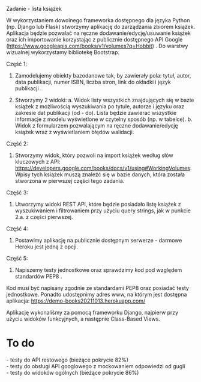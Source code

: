 Zadanie - lista książek

W wykorzystaniem dowolnego frameworka dostępnego dla języka Python (np. Django lub
Flask) stworzymy aplikację do zarządzania zbiorem książek. Aplikacja będzie pozwalać na
ręczne dodawanie/edycję/usuwanie książek oraz ich importowanie korzystając z publicznie
dostępnego API Google (https://www.googleapis.com/books/v1/volumes?q=Hobbit) . 
Do warstwy wizualnej wykorzystamy bibliotekę Bootstrap.

Część 1:
1. Zamodelujemy obiekty bazodanowe tak, by zawierały pola: tytuł, autor, data publikacji,
numer ISBN, liczba stron, link do okładki i język publikacji .

2. Stworzymy 2 widoki: 
 a. Widok listy wszystkich znajdujących się w bazie książek z możliwością
wyszukiwania po tytule, autorze i języku oraz zakresie dat publikacji (od - do).
Lista będzie zawierać wszystkie informacje z modelu wyświetlone w czytelny
sposób (np. w tabelce).
 b. Widok z formularzem pozwalającym na ręczne dodawanie/edycję książek
wraz z wyświetlaniem błędów walidacji.

Część 2:
1. Stworzymy widok, który pozwoli na import książek według słów kluczowych z API:
https://developers.google.com/books/docs/v1/using#WorkingVolumes. Wpisy tych
książek muszą znaleźć się w bazie danych, która została stworzona w pierwszej części
tego zadania.

Część 3:
1. Utworzymy widoki REST API, które będzie posiadało listę książek z wyszukiwaniem i
filtrowaniem przy użyciu query strings, jak w punkcie 2.a. z części pierwszej.

Część 4:
1. Postawimy aplikację na publicznie dostępnym serwerze - darmowe Heroku jest jedną z
opcji.

Część 5:
1. Napiszemy testy jednostkowe oraz sprawdzimy kod pod względem standardów PEP8 .

Kod musi być napisany zgodnie ze standardami PEP8 oraz posiadać testy jednostkowe. Ponadto udostępnimy adres www,
na którym jest dostępna aplikacja: https://demo-books20211013.herokuapp.com/

Aplikację wykonaliśmy za pomocą frameworku Django, najpierw przy użyciu widoków funkcyjnych, a następnie Class-Based Views.


<h1>To do</h1>
- testy do API restowego (bieżące pokrycie 82%) <br>
- testy do obsługi API googlowego z mockowaniem odpowiedzi od gugli <br>
- testy do widoków ogólnych (bieżące pokrycie 86%) <br>